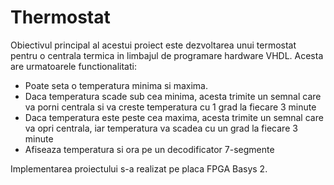 # Thermostat

Obiectivul principal al acestui proiect este dezvoltarea unui termostat pentru o centrala termica in limbajul de programare hardware VHDL.
Acesta are urmatoarele functionalitati:
- Poate seta o temperatura minima si maxima.
- Daca temperatura scade sub cea minima, acesta trimite un semnal care va porni centrala si va creste temperatura cu 1 grad la fiecare 3 minute
- Daca temperatura este peste cea maxima, acesta trimite un semnal care va opri centrala, iar temperatura va scadea cu un grad la fiecare 3 minute
- Afiseaza temperatura si ora pe un decodificator 7-segmente

Implementarea proiectului s-a realizat pe placa FPGA Basys 2.
